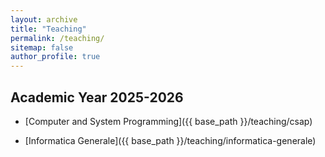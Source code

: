 ```yaml
---
layout: archive
title: "Teaching"
permalink: /teaching/
sitemap: false
author_profile: true
---
```



## Academic Year 2025-2026

- [Computer and System Programming]({{ base_path }}/teaching/csap)

- [Informatica Generale]({{ base_path }}/teaching/informatica-generale)
